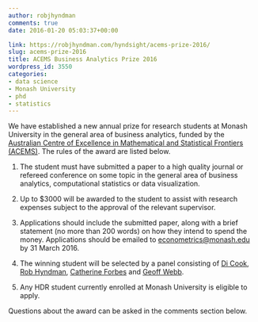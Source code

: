 ```yaml
---
author: robjhyndman
comments: true
date: 2016-01-20 05:03:37+00:00

link: https://robjhyndman.com/hyndsight/acems-prize-2016/
slug: acems-prize-2016
title: ACEMS Business Analytics Prize 2016
wordpress_id: 3550
categories:
- data science
- Monash University
- phd
- statistics
---
```


We have established a new annual prize for research students at Monash University in the general area of business analytics, funded by the [Australian Centre of Excellence in Mathematical and Statistical Frontiers (ACEMS)](http://acems.org.au/). The rules of the award are listed below.




    
  1. The student must have submitted a paper to a high quality journal or refereed conference on some topic in the general area of business analytics, computational statistics or data visualization.

    
  2. Up to $3000 will be awarded to the student to assist with research expenses subject to the approval of the relevant supervisor.

    
  3. Applications should include the submitted paper, along with a brief statement (no more than 200 words) on how they intend to spend the money. Applications should be emailed to [econometrics@monash.edu](mailto:econometrics@monash.edu) by 31 March 2016.

    
  4. The winning student will be selected by a panel consisting of [Di Cook](https://dicook.github.io/), [Rob Hyndman](https://robjhyndman.com/), [Catherine Forbes](https://monash.edu/research/people/profiles/profile.html?sid=915&pid=2827) and [Geoff Webb](http://www.csse.monash.edu.au/~webb/).

    
  5. Any HDR student currently enrolled at Monash University is eligible to apply.



Questions about the award can be asked in the comments section below.
